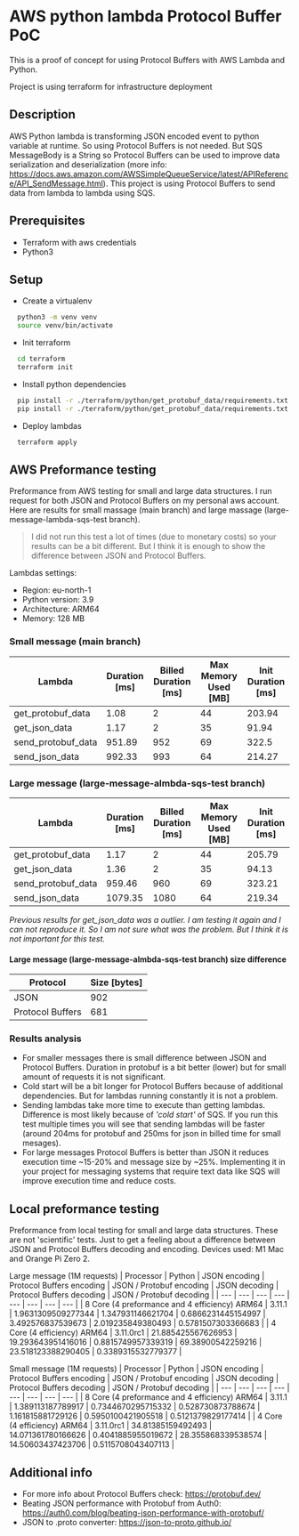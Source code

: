 # AWS python lambda Protocol Buffer PoC

This is a proof of concept for using Protocol Buffers with AWS Lambda and Python.

Project is using terraform for infrastructure deployment

## Description
AWS Python lambda is transforming JSON encoded event to python variable at runtime. So using Protocol Buffers is not needed. But SQS MessageBody is a String so Protocol Buffers can be used to improve data serialization and deserialization (more info: https://docs.aws.amazon.com/AWSSimpleQueueService/latest/APIReference/API_SendMessage.html). This project is using Protocol Buffers to send data from lambda to lambda using SQS. 

## Prerequisites

- Terraform with aws credentials
- Python3

## Setup

- Create a virtualenv 
```bash
  python3 -m venv venv
  source venv/bin/activate
  ```
- Init terraform
```bash
  cd terraform
  terraform init
  ```

- Install python dependencies
```bash
  pip install -r ./terraform/python/get_protobuf_data/requirements.txt --target ./terraform/python/get_protobuf_data
  pip install -r ./terraform/python/get_protobuf_data/requirements.txt --target ./terraform/python/send_protobuf_data
  ```

- Deploy lambdas
```bash
  terraform apply
  ```

## AWS Preformance testing
Preformance from AWS testing for small and large data structures. I run request for both JSON and Protocol Buffers on my personal aws account. Here are results for small massage (main branch) and large massage (large-message-lambda-sqs-test branch).

> I did not run this test a lot of times (due to monetary costs) so your results can be a bit different. But I think it is enough to show the difference between JSON and Protocol Buffers.

Lambdas settings:
- Region: eu-north-1
- Python version: 3.9
- Architecture: ARM64
- Memory: 128 MB

### Small message (main branch)
| Lambda | Duration [ms] | Billed Duration [ms] | Max Memory Used [MB] | Init Duration [ms] |
| --- | --- | --- | --- | --- |
| get_protobuf_data | 1.08 | 2 | 44 | 203.94 |
| get_json_data | 1.17 | 2 | 35 | 91.94 |
| send_protobuf_data | 951.89 | 952 | 69 | 322.5 |
| send_json_data | 992.33 | 993 | 64 | 214.27 |

### Large message (large-message-almbda-sqs-test branch)
| Lambda | Duration [ms] | Billed Duration [ms] | Max Memory Used [MB] | Init Duration [ms] |
| --- | --- | --- | --- | --- |
| get_protobuf_data | 1.17 | 2 | 44 | 205.79 |
| get_json_data | 1.36 | 2 | 35 | 94.13 |
| send_protobuf_data | 959.46 | 960 | 69 | 323.21 |
| send_json_data | 1079.35 | 1080 | 64 | 219.34 |

*Previous results for get_json_data was a outlier. I am testing it again and I can not reproduce it. So I am not sure what was the problem. But I think it is not important for this test.*

#### Large message (large-message-almbda-sqs-test branch) size difference

| Protocol | Size [bytes] |
| --- | --- |
| JSON | 902 |
| Protocol Buffers | 681 |

### Results analysis
* For smaller messages there is small difference between JSON and Protocol Buffers. Duration in protobuf is a bit better (lower) but for small amount of requests it is not significant.
* Cold start will be a bit longer for Protocol Buffers because of additional dependencies. But for lambdas running constantly it is not a problem.
* Sending lambdas take more time to execute than getting lambdas. Difference is most likely because of *'cold start'* of SQS. If you run this test multiple times you will see that sending lambdas will be faster (around 204ms for protobuf and 250ms for json in billed time for small mesages). 
* For large messages Protocol Buffers is better than JSON it reduces execution time ~15-20% and message size by ~25%. Implementing it in your project for messaging systems that require text data like SQS will improve execution time and reduce costs.

## Local preformance testing
Preformance from local testing for small and large data structures. These are not 'scientific' tests. Just to get a feeling about a difference between JSON and Protocol Buffers decoding and encoding. Devices used: M1 Mac and Orange Pi Zero 2.

Large message (1M requests)
| Processor | Python | JSON encoding | Protocol Buffers encoding | JSON / Protobuf encoding | JSON decoding | Protocol Buffers decoding | JSON / Protobuf decoding |
| --- | --- | --- | --- | --- | --- | --- | --- |
| 8 Core (4 preformance and 4 efficiency) ARM64  | 3.11.1 | 1.9631309509277344 | 1.347931146621704 | 0.6866231445154997 | 3.492576837539673 | 2.019235849380493 | 0.5781507303366683 |
| 4 Core (4 efficiency) ARM64 | 3.11.0rc1 | 21.885425567626953 | 19.293643951416016 | 0.8815749957339319 | 69.38900542259216 | 23.518123388290405 | 0.3389315532779377 |

Small message (1M requests)
| Processor | Python | JSON encoding | Protocol Buffers encoding | JSON / Protobuf encoding | JSON decoding | Protocol Buffers decoding | JSON / Protobuf decoding |
| --- | --- | --- | --- | --- | --- | --- | --- |
| 8 Core (4 preformance and 4 efficiency) ARM64  | 3.11.1 | 1.389113187789917 | 0.7344670295715332 | 0.528730873788674 | 1.161815881729126 | 0.5950100421905518 | 0.5121379829177414 |
| 4 Core (4 efficiency) ARM64 | 3.11.0rc1 | 34.81385159492493 | 14.071361780166626 | 0.4041885955019672 | 28.355868339538574 | 14.50603437423706 | 0.5115708043407113 |

## Additional info
- For more info about Protocol Buffers check: https://protobuf.dev/
- Beating JSON performance with Protobuf from Auth0: https://auth0.com/blog/beating-json-performance-with-protobuf/
- JSON to .proto converter: https://json-to-proto.github.io/
